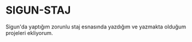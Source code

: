 # SIGUN-STAJ

Sigun'da yaptığım zorunlu staj esnasında yazdığım ve yazmakta olduğum projeleri ekliyorum. 
